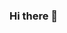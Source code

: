 ### Hi there 👋

<!--
**MuhireIghor/MuhireIghor** is a ✨ _special_ ✨ repository because its `README.md` (this file) appears on your GitHub profile.

Here are some ideas to get you started:

- 🔭 I’m currently working on IHAHIRE TECHNOLOGIES...
- 🌱 I’m currently learning .REACT..
- 👯 I’m looking to collaborate on ...
- 🤔 I’m looking for help with ...
- 💬 Ask me about ...
- 📫 How to reach me: ...muhireighor123@gmail.com
- 😄 Pronouns: ...
- ⚡ Fun fact: ...
-->
